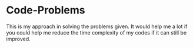 Code-Problems
=============

This is my approach in solving the problems given. 
It would help me a lot if you could help me reduce the time complexity of my codes if it can still be improved.
